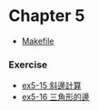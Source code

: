 # Chapter 5
* [Makefile](Makefile)
### Exercise
* [ex5-15 斜邊計算](ex5-15.c)
* [ex5-16 三角形的邊](ex5-16.c)
